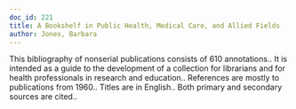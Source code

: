```yaml
---
doc_id: 221
title: A Bookshelf in Public Health, Medical Care, and Allied Fields
author: Jones, Barbara
---
```


This bibliography of nonserial publications consists of 610 annotations..
It is intended as a guide to the development of a collection for librarians 
and for health professionals in research and education.. References are mostly
to publications from 1960.. Titles are in English.. Both primary and secondary
sources are cited..